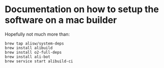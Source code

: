 # Documentation on how to setup the software on a mac builder

Hopefully not much more than:

```
brew tap alisw/system-deps
brew install alibuild
brew install o2-full-deps
brew install ali-bot
brew service start alibuild-ci
```
